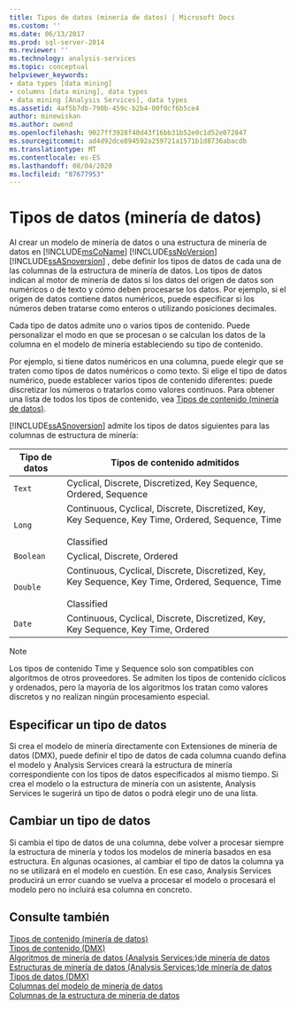 ```yaml
---
title: Tipos de datos (minería de datos) | Microsoft Docs
ms.custom: ''
ms.date: 06/13/2017
ms.prod: sql-server-2014
ms.reviewer: ''
ms.technology: analysis-services
ms.topic: conceptual
helpviewer_keywords:
- data types [data mining]
- columns [data mining], data types
- data mining [Analysis Services], data types
ms.assetid: 4af5b7db-790b-459c-b2b4-00f0cf6b5ce4
author: minewiskan
ms.author: owend
ms.openlocfilehash: 9027ff3928f40d43f16bb31b52e0c1d52e072847
ms.sourcegitcommit: ad4d92dce894592a259721a1571b1d8736abacdb
ms.translationtype: MT
ms.contentlocale: es-ES
ms.lasthandoff: 08/04/2020
ms.locfileid: "87677953"
---
```

# <a name="data-types-data-mining"></a>Tipos de datos (minería de datos)
  Al crear un modelo de minería de datos o una estructura de minería de datos en [!INCLUDE[msCoName](../../includes/msconame-md.md)] [!INCLUDE[ssNoVersion](../../includes/ssnoversion-md.md)] [!INCLUDE[ssASnoversion](../../includes/ssasnoversion-md.md)] , debe definir los tipos de datos de cada una de las columnas de la estructura de minería de datos. Los tipos de datos indican al motor de minería de datos si los datos del origen de datos son numéricos o de texto y cómo deben procesarse los datos. Por ejemplo, si el origen de datos contiene datos numéricos, puede especificar si los números deben tratarse como enteros o utilizando posiciones decimales.  
  
 Cada tipo de datos admite uno o varios tipos de contenido. Puede personalizar el modo en que se procesan o se calculan los datos de la columna en el modelo de minería estableciendo su tipo de contenido.  
  
 Por ejemplo, si tiene datos numéricos en una columna, puede elegir que se traten como tipos de datos numéricos o como texto. Si elige el tipo de datos numérico, puede establecer varios tipos de contenido diferentes: puede discretizar los números o tratarlos como valores continuos. Para obtener una lista de todos los tipos de contenido, vea [Tipos de contenido &#40;minería de datos&#41;](content-types-data-mining.md).  
  
 [!INCLUDE[ssASnoversion](../../includes/ssasnoversion-md.md)] admite los tipos de datos siguientes para las columnas de estructura de minería:  
  
|Tipo de datos|Tipos de contenido admitidos|  
|---------------|-----------------------------|  
|`Text`|Cyclical, Discrete, Discretized, Key Sequence, Ordered, Sequence|  
|`Long`|Continuous, Cyclical, Discrete, Discretized, Key, Key Sequence, Key Time, Ordered, Sequence, Time<br /><br /> Classified|  
|`Boolean`|Cyclical, Discrete, Ordered|  
|`Double`|Continuous, Cyclical, Discrete, Discretized, Key, Key Sequence, Key Time, Ordered, Sequence, Time<br /><br /> Classified|  
|`Date`|Continuous, Cyclical, Discrete, Discretized, Key, Key Sequence, Key Time, Ordered|  
  
> [!NOTE]  
>  Los tipos de contenido Time y Sequence solo son compatibles con algoritmos de otros proveedores. Se admiten los tipos de contenido cíclicos y ordenados, pero la mayoría de los algoritmos los tratan como valores discretos y no realizan ningún procesamiento especial.  
  
## <a name="specifying-a-data-type"></a>Especificar un tipo de datos  
 Si crea el modelo de minería directamente con Extensiones de minería de datos (DMX), puede definir el tipo de datos de cada columna cuando defina el modelo y Analysis Services creará la estructura de minería correspondiente con los tipos de datos especificados al mismo tiempo. Si crea el modelo o la estructura de minería con un asistente, Analysis Services le sugerirá un tipo de datos o podrá elegir uno de una lista.  
  
## <a name="changing-a-data-type"></a>Cambiar un tipo de datos  
 Si cambia el tipo de datos de una columna, debe volver a procesar siempre la estructura de minería y todos los modelos de minería basados en esa estructura. En algunas ocasiones, al cambiar el tipo de datos la columna ya no se utilizará en el modelo en cuestión. En ese caso, Analysis Services producirá un error cuando se vuelva a procesar el modelo o procesará el modelo pero no incluirá esa columna en concreto.  
  
## <a name="see-also"></a>Consulte también  
 [Tipos de contenido &#40;minería de datos&#41;](content-types-data-mining.md)   
 [Tipos de contenido &#40;DMX&#41;](/sql/dmx/content-types-dmx)   
 [Algoritmos de minería de datos &#40;Analysis Services:&#41;de minería de datos](data-mining-algorithms-analysis-services-data-mining.md)   
 [Estructuras de minería de datos &#40;Analysis Services:&#41;de minería de datos](mining-structures-analysis-services-data-mining.md)   
 [Tipos de datos &#40;DMX&#41;](/sql/dmx/data-types-dmx)   
 [Columnas del modelo de minería de datos](mining-model-columns.md)   
 [Columnas de la estructura de minería de datos](mining-structure-columns.md)  
  
  
